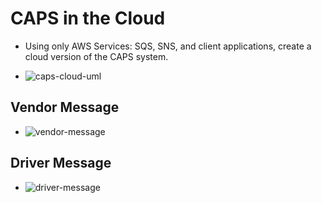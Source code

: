 # CAPS in the Cloud

* Using only AWS Services: SQS, SNS, and client applications, create a cloud version of the CAPS system.

* ![caps-cloud-uml](https://github.com/gone-explauren/caps-cloud/assets/123340286/f1cd2cae-a74d-4aaf-b198-7ebef6bce3d1)

## Vendor Message

* ![vendor-message](https://github.com/gone-explauren/caps-cloud/assets/123340286/99262d22-a57f-4032-84bc-b8bfbe50f23d)

## Driver Message

* ![driver-message](https://github.com/gone-explauren/caps-cloud/assets/123340286/288258b7-28f2-4e93-8b8f-5fe655dc36b9)

